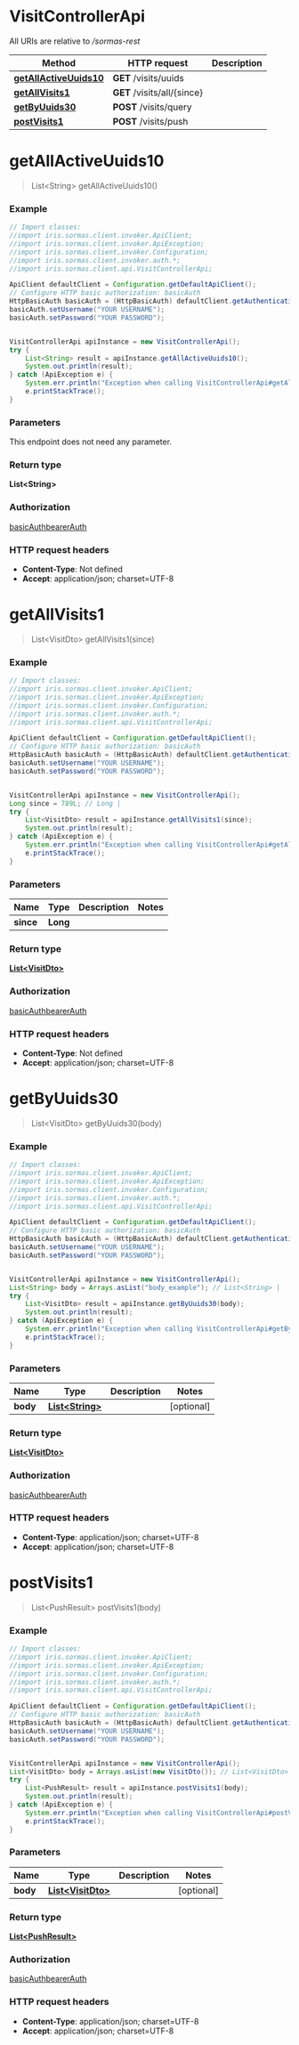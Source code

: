 # VisitControllerApi

All URIs are relative to */sormas-rest*

Method | HTTP request | Description
------------- | ------------- | -------------
[**getAllActiveUuids10**](VisitControllerApi.md#getAllActiveUuids10) | **GET** /visits/uuids | 
[**getAllVisits1**](VisitControllerApi.md#getAllVisits1) | **GET** /visits/all/{since} | 
[**getByUuids30**](VisitControllerApi.md#getByUuids30) | **POST** /visits/query | 
[**postVisits1**](VisitControllerApi.md#postVisits1) | **POST** /visits/push | 

<a name="getAllActiveUuids10"></a>
# **getAllActiveUuids10**
> List&lt;String&gt; getAllActiveUuids10()



### Example
```java
// Import classes:
//import iris.sormas.client.invoker.ApiClient;
//import iris.sormas.client.invoker.ApiException;
//import iris.sormas.client.invoker.Configuration;
//import iris.sormas.client.invoker.auth.*;
//import iris.sormas.client.api.VisitControllerApi;

ApiClient defaultClient = Configuration.getDefaultApiClient();
// Configure HTTP basic authorization: basicAuth
HttpBasicAuth basicAuth = (HttpBasicAuth) defaultClient.getAuthentication("basicAuth");
basicAuth.setUsername("YOUR USERNAME");
basicAuth.setPassword("YOUR PASSWORD");


VisitControllerApi apiInstance = new VisitControllerApi();
try {
    List<String> result = apiInstance.getAllActiveUuids10();
    System.out.println(result);
} catch (ApiException e) {
    System.err.println("Exception when calling VisitControllerApi#getAllActiveUuids10");
    e.printStackTrace();
}
```

### Parameters
This endpoint does not need any parameter.

### Return type

**List&lt;String&gt;**

### Authorization

[basicAuth](../README.md#basicAuth)[bearerAuth](../README.md#bearerAuth)

### HTTP request headers

 - **Content-Type**: Not defined
 - **Accept**: application/json; charset=UTF-8

<a name="getAllVisits1"></a>
# **getAllVisits1**
> List&lt;VisitDto&gt; getAllVisits1(since)



### Example
```java
// Import classes:
//import iris.sormas.client.invoker.ApiClient;
//import iris.sormas.client.invoker.ApiException;
//import iris.sormas.client.invoker.Configuration;
//import iris.sormas.client.invoker.auth.*;
//import iris.sormas.client.api.VisitControllerApi;

ApiClient defaultClient = Configuration.getDefaultApiClient();
// Configure HTTP basic authorization: basicAuth
HttpBasicAuth basicAuth = (HttpBasicAuth) defaultClient.getAuthentication("basicAuth");
basicAuth.setUsername("YOUR USERNAME");
basicAuth.setPassword("YOUR PASSWORD");


VisitControllerApi apiInstance = new VisitControllerApi();
Long since = 789L; // Long | 
try {
    List<VisitDto> result = apiInstance.getAllVisits1(since);
    System.out.println(result);
} catch (ApiException e) {
    System.err.println("Exception when calling VisitControllerApi#getAllVisits1");
    e.printStackTrace();
}
```

### Parameters

Name | Type | Description  | Notes
------------- | ------------- | ------------- | -------------
 **since** | **Long**|  |

### Return type

[**List&lt;VisitDto&gt;**](VisitDto.md)

### Authorization

[basicAuth](../README.md#basicAuth)[bearerAuth](../README.md#bearerAuth)

### HTTP request headers

 - **Content-Type**: Not defined
 - **Accept**: application/json; charset=UTF-8

<a name="getByUuids30"></a>
# **getByUuids30**
> List&lt;VisitDto&gt; getByUuids30(body)



### Example
```java
// Import classes:
//import iris.sormas.client.invoker.ApiClient;
//import iris.sormas.client.invoker.ApiException;
//import iris.sormas.client.invoker.Configuration;
//import iris.sormas.client.invoker.auth.*;
//import iris.sormas.client.api.VisitControllerApi;

ApiClient defaultClient = Configuration.getDefaultApiClient();
// Configure HTTP basic authorization: basicAuth
HttpBasicAuth basicAuth = (HttpBasicAuth) defaultClient.getAuthentication("basicAuth");
basicAuth.setUsername("YOUR USERNAME");
basicAuth.setPassword("YOUR PASSWORD");


VisitControllerApi apiInstance = new VisitControllerApi();
List<String> body = Arrays.asList("body_example"); // List<String> | 
try {
    List<VisitDto> result = apiInstance.getByUuids30(body);
    System.out.println(result);
} catch (ApiException e) {
    System.err.println("Exception when calling VisitControllerApi#getByUuids30");
    e.printStackTrace();
}
```

### Parameters

Name | Type | Description  | Notes
------------- | ------------- | ------------- | -------------
 **body** | [**List&lt;String&gt;**](String.md)|  | [optional]

### Return type

[**List&lt;VisitDto&gt;**](VisitDto.md)

### Authorization

[basicAuth](../README.md#basicAuth)[bearerAuth](../README.md#bearerAuth)

### HTTP request headers

 - **Content-Type**: application/json; charset=UTF-8
 - **Accept**: application/json; charset=UTF-8

<a name="postVisits1"></a>
# **postVisits1**
> List&lt;PushResult&gt; postVisits1(body)



### Example
```java
// Import classes:
//import iris.sormas.client.invoker.ApiClient;
//import iris.sormas.client.invoker.ApiException;
//import iris.sormas.client.invoker.Configuration;
//import iris.sormas.client.invoker.auth.*;
//import iris.sormas.client.api.VisitControllerApi;

ApiClient defaultClient = Configuration.getDefaultApiClient();
// Configure HTTP basic authorization: basicAuth
HttpBasicAuth basicAuth = (HttpBasicAuth) defaultClient.getAuthentication("basicAuth");
basicAuth.setUsername("YOUR USERNAME");
basicAuth.setPassword("YOUR PASSWORD");


VisitControllerApi apiInstance = new VisitControllerApi();
List<VisitDto> body = Arrays.asList(new VisitDto()); // List<VisitDto> | 
try {
    List<PushResult> result = apiInstance.postVisits1(body);
    System.out.println(result);
} catch (ApiException e) {
    System.err.println("Exception when calling VisitControllerApi#postVisits1");
    e.printStackTrace();
}
```

### Parameters

Name | Type | Description  | Notes
------------- | ------------- | ------------- | -------------
 **body** | [**List&lt;VisitDto&gt;**](VisitDto.md)|  | [optional]

### Return type

[**List&lt;PushResult&gt;**](PushResult.md)

### Authorization

[basicAuth](../README.md#basicAuth)[bearerAuth](../README.md#bearerAuth)

### HTTP request headers

 - **Content-Type**: application/json; charset=UTF-8
 - **Accept**: application/json; charset=UTF-8

